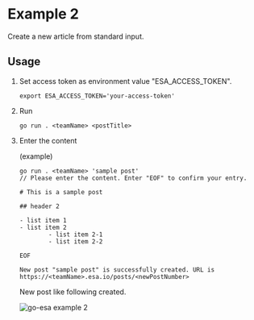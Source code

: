 Example 2
===

Create a new article from standard input.

## Usage

1. Set access token as environment value "ESA_ACCESS_TOKEN".

    ```
    export ESA_ACCESS_TOKEN='your-access-token'
    ```

2. Run

    ```
    go run . <teamName> <postTitle>
    ```
    
3. Enter the content

    (example)

    ```
    go run . <teamName> 'sample post'
    // Please enter the content. Enter "EOF" to confirm your entry.

    # This is a sample post

    ## header 2

    - list item 1
    - list item 2
            - list item 2-1
            - list item 2-2

    EOF

    New post "sample post" is successfully created. URL is https://<teamName>.esa.io/posts/<newPostNumber>
    ```
    
    New post like following created.
    
    ![go-esa example 2](https://user-images.githubusercontent.com/9986092/160273045-568d484d-ba06-4129-879e-bc1ac6060c0c.png)